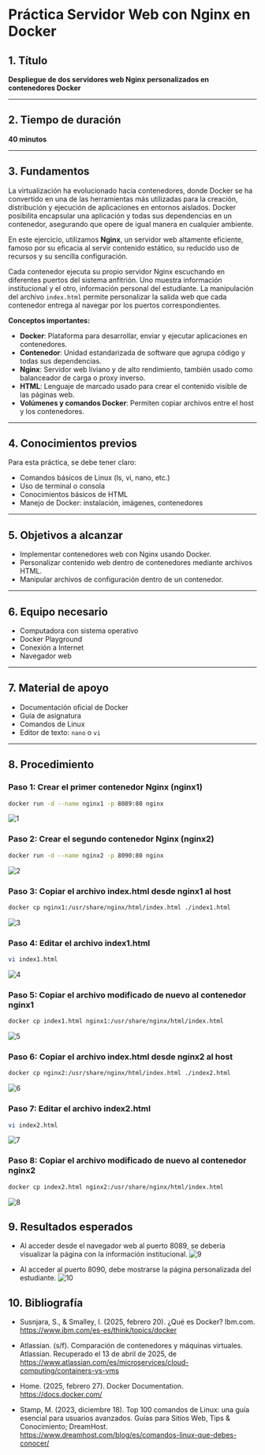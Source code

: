 # Práctica Servidor Web con Nginx en Docker

## 1. Título  
**Despliegue de dos servidores web Nginx personalizados en contenedores Docker**

---

## 2. Tiempo de duración  
**40 minutos**

---

## 3. Fundamentos

La virtualización ha evolucionado hacia contenedores, donde Docker se ha convertido en una de las herramientas más utilizadas para la creación, distribución y ejecución de aplicaciones en entornos aislados. Docker posibilita encapsular una aplicación y todas sus dependencias en un contenedor, asegurando que opere de igual manera en cualquier ambiente.

En este ejercicio, utilizamos **Nginx**, un servidor web altamente eficiente, famoso por su eficacia al servir contenido estático, su reducido uso de recursos y su sencilla configuración.

Cada contenedor ejecuta su propio servidor Nginx escuchando en diferentes puertos del sistema anfitrión. Uno muestra información institucional y el otro, información personal del estudiante. La manipulación del archivo `index.html` permite personalizar la salida web que cada contenedor entrega al navegar por los puertos correspondientes.

**Conceptos importantes:**

- **Docker**: Plataforma para desarrollar, enviar y ejecutar aplicaciones en contenedores.
- **Contenedor**: Unidad estandarizada de software que agrupa código y todas sus dependencias.
- **Nginx**: Servidor web liviano y de alto rendimiento, también usado como balanceador de carga o proxy inverso.
- **HTML**: Lenguaje de marcado usado para crear el contenido visible de las páginas web.
- **Volúmenes y comandos Docker**: Permiten copiar archivos entre el host y los contenedores.

---

## 4. Conocimientos previos

Para esta práctica, se debe tener claro:

- Comandos básicos de Linux (ls, vi, nano, etc.)
- Uso de terminal o consola
- Conocimientos básicos de HTML
- Manejo de Docker: instalación, imágenes, contenedores

---

## 5. Objetivos a alcanzar

- Implementar contenedores web con Nginx usando Docker.
- Personalizar contenido web dentro de contenedores mediante archivos HTML.
- Manipular archivos de configuración dentro de un contenedor.

---

## 6. Equipo necesario

- Computadora con sistema operativo
- Docker Playground
- Conexión a Internet
- Navegador web 

---

## 7. Material de apoyo

- Documentación oficial de Docker
- Guía de asignatura
- Comandos de Linux
- Editor de texto: `nano` o `vi`

---

## 8. Procedimiento

### Paso 1: Crear el primer contenedor Nginx (nginx1)  
```bash
docker run -d --name nginx1 -p 8089:80 nginx
```
![1](./img_semana_2/1.png)

### Paso 2: Crear el segundo contenedor Nginx (nginx2)  
```bash
docker run -d --name nginx2 -p 8090:80 nginx
```
![2](./img_semana_2/2.png)

### Paso 3: Copiar el archivo index.html desde nginx1 al host  
```bash
docker cp nginx1:/usr/share/nginx/html/index.html ./index1.html
```
![3](./img_semana_2/3.png)

### Paso 4: Editar el archivo index1.html  
```bash
vi index1.html
```
![4](./img_semana_2/4.png)

### Paso 5: Copiar el archivo modificado de nuevo al contenedor nginx1  
```bash
docker cp index1.html nginx1:/usr/share/nginx/html/index.html
```
![5](./img_semana_2/5.png)

### Paso 6: Copiar el archivo index.html desde nginx2 al host  
```bash
docker cp nginx2:/usr/share/nginx/html/index.html ./index2.html
```
![6](./img_semana_2/6.png)

### Paso 7: Editar el archivo index2.html  
```bash
vi index2.html
```
![7](./img_semana_2/7.png)

### Paso 8: Copiar el archivo modificado de nuevo al contenedor nginx2  
```bash
docker cp index2.html nginx2:/usr/share/nginx/html/index.html
```
![8](./img_semana_2/8.png)

## 9. Resultados esperados
- Al acceder desde el navegador web al puerto 8089, se debería visualizar la página con la información institucional.
![9](./img_semana_2/9.png)

- Al acceder al puerto 8090, debe mostrarse la página personalizada del estudiante.
![10](./img_semana_2/10.png)

## 10. Bibliografía

- Susnjara, S., & Smalley, I. (2025, febrero 20). ¿Qué es Docker? Ibm.com. https://www.ibm.com/es-es/think/topics/docker

- Atlassian. (s/f). Comparación de contenedores y máquinas virtuales. Atlassian. Recuperado el 13 de abril de 2025, de https://www.atlassian.com/es/microservices/cloud-computing/containers-vs-vms
  
- Home. (2025, febrero 27). Docker Documentation. https://docs.docker.com/

- Stamp, M. (2023, diciembre 18). Top 100 comandos de Linux: una guía esencial para usuarios avanzados​. Guías para Sitios Web, Tips & Conocimiento; DreamHost. https://www.dreamhost.com/blog/es/comandos-linux-que-debes-conocer/
